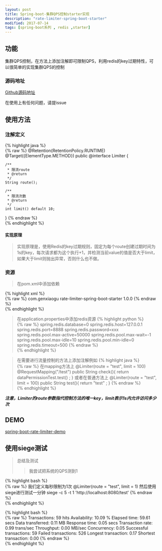 ```yaml
---
layout: post
title: Spring-boot-集群QPS控制starter实现
description: "rate-limiter-spring-boot-starter"
modified: 2017-07-14
tags: [spring-boot系列 , redis ,starter]
---
```


## 功能
集群QPS控制，在方法上添加注解即可限制QPS，利用redis的key过期特性，可以很简单的实现集群QPS的控制

### 源码地址
[Github源码地址](https://github.com/gengu/rate-limiter-spring-boot-starter)

在使用上有任何问题，请提issue


## 使用方法

### 注解定义
{% highlight java %}  
{% raw %}
@Retention(RetentionPolicy.RUNTIME)
@Target({ElementType.METHOD})
public @interface Limiter {

    /**
     * 限流route
     * @return
     */
    String route();

    /**
     * 限流次数
     * @return
     */
    int limit() default 10;

}
{% endraw %}   
{% endhighlight %}

#### 实现原理
> 实现原理是，使用Redis的key过期规则，固定为每个route创建过期时间为1s的key，每次请求都为这个执行+1，并检测当前value的值是否大于limit，如果大于limit则抛出异常，否则什么也不做。


### 资源
> 在pom.xml中添加依赖

{% highlight xml %}  
{% raw %}
<dependency>
    <groupId>com.genxiaogu</groupId>
    <artifactId>rate-limiter-spring-boot-starter</artifactId>
    <version>1.0.0</version>
</dependency>
{% endraw %}   
{% endhighlight %}

> 在application.properties中添加redis资源
{% highlight python %}  
{% raw %}
spring.redis.database=0
spring.redis.host=127.0.0.1
spring.redis.port=8888
spring.redis.password=xxx
spring.redis.pool.max-active=50000
spring.redis.pool.max-wait=-1
spring.redis.pool.max-idle=10
spring.redis.pool.min-idle=0
spring.redis.timeout=500
{% endraw %}   
{% endhighlight %}

> 在需要进行流量控制的方法上添加注解例如
{% highlight java %}  
{% raw %}
在mapping方法上
@Limiter(route = "test", limit = 100)
@RequestMapping("/test")
public String check(){
    return dataPermissionTest.test() ;
}
或者在普通方法上
@Limiter(route = "test", limit = 100)
public String test(){
    return "test" ;
}
{% endraw %}   
{% endhighlight %}

***注意，Limiter的route参数指代控制方法的唯一key，limit表示1s内允许访问多少次***


## DEMO
[spring-boot-rate-limiter-demo](https://github.com/gengu/spring-boot-demos/tree/master/spring-boot-rate-limiter-demo)

## 使用siege测试


> 总结及测试
> > 我尝试把系统的QPS测到1

{% highlight bash %}  
{% raw %}
我们定义每秒限制为1次
@Limiter(route = "test", limit = 1)
然后使用siege进行测试一分钟
siege -c 5 -t 1 'http://localhost:8080/test'
{% endraw %}   
{% endhighlight %}

{% highlight bash %}  
{% raw %}
Transactions:		          59 hits
Availability:		       10.09 %
Elapsed time:		       59.61 secs
Data transferred:	        0.11 MB
Response time:		        0.05 secs
Transaction rate:	        0.99 trans/sec
Throughput:		        0.00 MB/sec
Concurrency:		        0.05
Successful transactions:          59
Failed transactions:	         526
Longest transaction:	        0.17
Shortest transaction:	        0.00
{% endraw %}   
{% endhighlight %}
